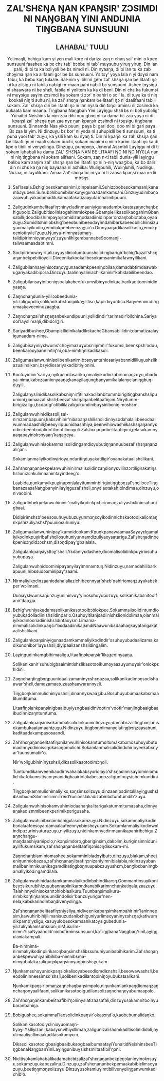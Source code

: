 <h1 align='center'>ZAL'SHƐŊA ŊAN KPAŊSIR' ZƆSIMDI NI NAŊGBAŊ YINI ANDUNIA TIŊGBANA SUNSUUNI</h1>
<h2 align='center'>LAHABAL' TUULI</h2>
<p align='center'>Yɛlimaŋli, bɛhigu kam yi yɛn mali kɔre ni dariza zaŋ n chaŋ sal' mini o kpee sunsuuni faashee ka bɛ chɛ tab' bɔbbu ni tab' muɣsubu yiruŋ yiruŋ. Din lan pahi, di bi tu ka bɔliyoli be bɛ nimdi ni. Din nyaaŋa, di bi lan tu ka zab chɔɣima ŋan ka alifaani gɔr be bɛ sunsuuni. Yɛltɔɣ' yoya lala n yi dɔɣsi nam tɔbu, ka bebu kɔŋ tulaale. Sal-nim yi lihimi ʒem zal' shɛŋa ŋan be litaafi ŋɔ ni ka zilsigu ni fabila nabigi m-maan pahi nabili bɛ sunsuuni. Ashee tɔɣsigu ni shaawara ni be shɛli, fabila ni yolitem ka ka di beni.
Din ni chɛ ka fukumsi ni muɣsigu saɣim zɔsimdi ka sokam ti zɔr' n bahiri o sol' la, di tuya ka ti niŋ kookali niŋ ti suhu ni, ka zal' shɛŋa ŋankam be litaafi ŋɔ ni daalifaani tabili sokam. Zal' shɛŋa din be litaafi ŋɔ ni lan nyɛla din tɔŋdi aminsi ni zɔsimdi ka bukaata kam maana.
Tiŋgbana Naŋgban Yini Laɣiŋgu shɛli bɛ ni bɔli yubɔlig' Yunaitid Neishins la nim zaa dihi nuu gbɔŋ ni ka dama bɛ zaa yuya ni di kpaŋsi zal' shɛŋa ŋan zaa nyɛ ŋan kpaŋsir zɔsimdi ni tɔɣsigu tiŋgbana sunsuuni. Binnamda Naa yiko puuni, paɣa bi gari doo, doo mi bi gari paɣa. Bɛ zaa la yim. Ni dinzuɣu bɛ bɔr' ni yɛda ni suhupiɛlli be ti sunsuuni, ka ti puha yooi tab' zuɣu, ka yɛlli kam ku nyaŋ ti. Din ni kpaŋsi ka zal' shɛŋa ŋan be litaafi ŋɔ ni maali sokam buchi, sokam maaimi o nii n karim litaafi ŋɔ ka di kpe o tibili ni venyɛlinga.
Dinzugu, pumpɔŋɔ,
Jɛneral Asɛmbli Laɣiŋgu ni di
ti sokam lahabali ka dama
ZAL' SHƐŊA ŊAN BE LITAAFI ŊƆ NI ŊƆ NYƐLA
ŋan ni niŋ tiŋgbana ni sokam alifaani. Sokam, zaŋ n-ti tabli dunia-yili laɣiŋgu balibu kam zaŋim zal' shɛŋa ŋan be litaafi ŋɔ ni n-niŋ waaʒibu, ka bɔ daliri din ni chɛ ka ŋa niŋ bayaana ni achiika: Wuliŋpuhili, Wuliŋluhili, Nudirigu, Nuzaa, ni luɣulikam. Amaa Zal' shɛŋa bɛ ni yu ni ti zaasa kpaŋsi maa n-dii mbɔŋɔ.</p>
<ol>
  <li>
    <p>Sal'lasala.Bɛhig'besokamsanimi,dinpalaamii.Suhizɔbobesokamsani;kanambɔɣubeni.Suhubɔhibomibilankɔŋyigunaadamkamsani.Dinzuɣudimbɔŋɔzaawuhiyakadamaditukamaatakatizaayutab'halinitipuuni.</p>
  </li>
  <li>
    <p>Zaligudinkambelitaafiŋɔninyɛladinmaaniyigunaadambukaatazaŋnchaŋbɛhigupolo.Zaligubitisolinisogahimmiokpee.GbampiellikasolikaogahimGbansabilli;doodibiɛhimpaɣa;somidizaŋodaadiinidinpar'onzaŋbɔbiotaba,oyaazuɣu.Somiditɛhiniobɛhig'beeobunibeeodɔɣimdahibarkabeeobilichiinsizuɣuomaliyikodinʒemdiokpeebeenzaɣsir'o.Dinnyaaŋadikasolikasoʒemokpeeniotiŋviɛl'zuɣu.Ŋunya-nimnyasumaŋ-talidipirimnioyanyaɣs'zuɣunlihiʒembannabeSoomanji-taliwaamaadabtimni.</p>
  </li>
  <li>
    <p>Sodipirimowɔɣiritalizuɣuyɛliniotumtuunshɛlidingbarigir'bɛhig'kazal'shɛŋaŋanbekpebitioyɛlli.Diveenikakookalibesokamsanimikafawɔɣilikani.</p>
  </li>
  <li>
    <p>Zaligubilannsaɣinisozaŋoygunaadamkpeeniŋobilaa;damadabtimdaawabugariyakadibipɔra.Dinzuɣu,taalinnyɛliniachiikaninir'kɔhidabilibeendao.</p>
  </li>
  <li>
    <p>Zaligubilansaɣinibɛniŋsoalakabeefukumsibiɛɣudinkaalbarikaditooninidinyaaŋa.</p>
  </li>
  <li>
    <p>Zaŋnchaŋdunia-yililɔɔbeedunia-yilizaligupolo,solikanikabɛtooipiikaɣilitiso,kapiidɔɣuntiso.Baŋveeninudirigumaakaveeninuzaagba.</p>
  </li>
  <li>
    <p>Zaŋnchaŋzal'shɛŋaŋanbekundipuuni,yɛllidindir'tarimadir'bilchina.Sariyadol'layɛlimaŋli,dibidoliʒiri.</p>
  </li>
  <li>
    <p>Sariyadibushee,GbampiɛllidinikaladikɔkachɛGbansabillidini;damatizaalayigunaadam-nima.</p>
  </li>
  <li>
    <p>Zaligubisaɣiniyɛlwums'chɔɣimazuɣubɛniŋimnir'fukumsi,beenkpɛh'oduu,beenkarooyaannimtiŋ'ni,oba-nimtiŋnikadikasoli.</p>
  </li>
  <li>
    <p>Zaligumaalanwuhinisolibenikanirnibɔsoyantahiosariyabɛnnidililuɣushɛlikazualinsikani,bɛyidiosariyakadibitiɣionini.</p>
  </li>
  <li>
    <p>Kootuyidinir'sariya,nyikpɛholasarika,omaliyikodinzabiriomaŋzuɣu,nbɔrlɔya-nima,kabɛzaanionyaaŋa;kanaɣilaŋungbanyamikalalanyɛlaniŋgbuŋ-duɣili.</p>
    <p>Zaligulanyɛlinidikasolikabɛniŋnirfitiinakadilanbitummbirigitiŋgbanshɛlipuunioniʒiamaazal'shɛli;beezal'shɛŋaŋanbelitaafiŋɔni.Niryitumm-birigizaligu,bɛdarigi'otibililazaligukundinibuɣsinibɛniŋimoshɛm.</p>
  </li>
  <li>
    <p>Zaligulanwuhinidikasoli,sal-nimzambapuuni,kabɛvihinir'nibɛbaŋashilishɛlidinnyɛodahalali;beeodaaliwummadaashili;beeoyilipuunidaashhiya;beenvihiowashiikashɛŋaŋannyɛodini;beenbɔdalirinfilimnfilimoyoli.Zalshɛŋaŋanbelitaafiŋɔniʒelasokamnyaaŋapayinokɔnyaaŋ'kaŋaʒeya.</p>
  </li>
  <li>
    <p>Zaligulanwuhinisokammalisolidingamdioyubutiŋŋannuubezal'shɛŋaŋanzaliŋɔni.</p>
    <p>Sokamlanmaliyikodinyirioya,nduritiŋduyakatiligir'oyanakataalishɛlikani.</p>
  </li>
  <li>
    <p>Zal'shɛŋaŋanbekpelanwuhininirmalisolidinzaŋdionyɛvilinzɔrtiligirakatiŋshɛlionizɔnkulimaanimtaɣindeeg'o.</p>
    <p>Laabida,ŋunkamyikpuɣinapɔŋlalayitumminbirigiotiŋgbɔŋzal'shɛlibeeTiŋgbanazaasaNaŋgbanyinilaɣiŋguzal'shɛli,onyɛlaotakahibindimaa,dinzuɣu,onivaobini.</p>
  </li>
  <li>
    <p>Zaligudinbekpelanwuhininir'maliyikodinkpɛhiriomaŋzuliyashɛliniosuhunigbaai.</p>
    <p>Didipirimshɛb'beesosuhuyubuzuɣunmɔŋsoyikodinnichɛkaotooikaliomaŋnkpɛhizuliyashɛl'puuniosuhuniyu.</p>
  </li>
  <li>
    <p>Zaligumaalanwuhinipaɣ'kamnidookam:KpuŋkpanawaamaaSaɣayɛlgamaliyikodinkpuɣiribal'shɛliosuhuniyunnamdizuliyaoyaatariga.Zal'shɛŋadinbekpenisɔŋdidɔɔshɛm,disɔŋdipaɣ'gbalalala.</p>
    <p>Zaligulankpaŋsiyɛltɔɣ'shɛli.Yɛdaniyɛdashee,doomalisolidinkpuɣiriosuhuyubupaɣa.</p>
    <p>Zaligulanwuhnidoominipaɣanyilaɣimnnamtuŋ.Nidinzuɣu,namadahilibarkapuuni,nibɛsudɔɔminipaɣ'zaami.</p>
  </li>
  <li>
    <p>Nirmaliyikodinzaaniodahalaliazichibeennyar'shɛb'pahiriomaŋzuɣukabɛkper'wɔlimani.</p>
    <p>Duniayɛlwumsaŋunzuɣunininvuɣ'yinosuhuyubuzuɣu,solikanikabɛnitooifanir'daaʒia.</p>
  </li>
  <li>
    <p>Bɛhig'wuhiyakadamasolikanikasotooibɔbiokpee.Sokammalisolidintumdioyubukadoliadiinishɛlidinpar'o.Osuhuyitilanjɛadiinishɛlionidolimaa,olanmaliyikodinlooriadiinishɛlidintaoyɛm.Limama-nimmalisolidinkpaŋsir'bɛdaadiinikajɛmdiNaawunibɛdaahaŋkayatarigakataalishɛlikani.</p>
  </li>
  <li>
    <p>Zaligulankpaŋsiniyigunaadamkammaliyikodindir'osuhuyubudaalizama,kadikunonibɔr'luɣushɛli,diyipaalizanshɛlidingalim.</p>
  </li>
  <li>
    <p>Laɣiŋgudinkamgbibimaaligu,litaafiŋɔkpaŋsir'likaʒedinyaaŋa.</p>
    <p>Solikanikanir'suhubigbaaimintishɛlikasotooikumoyaazuɣumuɣsir'oniokpɛhidini.</p>
  </li>
  <li>
    <p>Zaŋnchaŋtiŋgbɔŋpuunidaalizamaninyɛshɛŋazaa,solikanikadimɔŋsodishaawar'shɛli,damazamaatuzaashaawarannyɛli.</p>
    <p>Tiŋgbɔŋkammulichiniyushɛli,dinannyɛwaaʒibu.Bɛsuhuyubumaakabɛmaalitumdituma.</p>
    <p>Litaafiŋɔlankpaŋsinigbaaibuyiyɛngbaaidinvootim'vootir'maŋlingbaaigbaaibudinnizaŋntumtuma.</p>
  </li>
  <li>
    <p>Zaligulankpaŋsinisokammalisolidinkuuniotiŋzuɣu;damabɛzalitiŋgbɔŋlanisokambukaatamaanizuɣu.Nidinzuɣu,tiŋgbɔŋniimanyɛlatiŋgbɔŋzaasabuni,kaditaadakampasosaandi.</p>
  </li>
  <li>
    <p>Zal'shɛŋaŋanbelitaafiŋɔnilanwuhinisokamtumditumakabɔmosuhuyubutumadinnyɛdinnisɔŋokasɔŋomulichi.Sokamlanmalisolidinduhirioyeekabɛnyar'tuunsumatir'o.</p>
    <p>Nir'wɔligubinininyɛshɛli,dikasolikasotooimɔŋoli.</p>
    <p>Tumtumdikamveenikaodir'wahalakabɛyɔriolayɔ'shɛŋadinnisaɣiominiomulichikafukumsitiyɛnŋmanidigbaairiolakabɛsɔŋozaligunibuɣsishɛmkundini.</p>
    <p>Tiŋgbɔŋkammulichimaliyiko,sɔŋsimsolizuɣu,dinzaanibɛdintɔlilaɣiŋgushɛlibɛnibɔɔniSiliminsilininiTreidYuniɔnslakadizabiribɛtumtumdib'zuɣu.</p>
  </li>
  <li>
    <p>Zaligulanwuhinisokamvuhimiodaahaŋkalitarigakatummitumasaha,dinnyaaŋakadiɛmmibeenkperimikpɛrigusaha.</p>
  </li>
  <li>
    <p>Zaligulanwuhinibɛnambɛhigulasokamzuɣu.Nidinzuɣu,sokammaliyikodinbɔrialaafeesoya;damaalaafeennyɛbinshɛɣukam.Sokamlanmaliyikodinwɔlindipuzurinisuturazuɣu,niyilizuɣu,nidinkamnyɛdinmaanikapahiribɛhigu.Zaŋnchaŋgu-maŋdaashiyamipolo,nikɔŋsimdoro,gbariginsim,dakɔlim,kuriginsimniduniayilifukumsikam,zal'shɛŋaŋanbelitaafiŋɔnisɔŋdisokam-mi.</p>
    <p>Zaŋnchaŋbiaminiomashee,sokamminibiadɔɣibutɔ,dinzuɣu,biakam,sheejeniŋunmiobazaa,zal'shɛŋanaŋlitaafiŋɔnizaniyimnibialabia,nidinzuɣubanmalibanimnikuunikagamdikatiŋgbɔŋnuupabɛzuɣushɛm,banʒibɛbanimgbamaliyikodingamdilala.</p>
  </li>
  <li>
    <p>Zaligulanwuhinidaadamkammaliyikodinbɔhindikarɔŋ.Gommantinsuyikonibɛyɔsikurubihizuɣubannapiinikarɔŋ;kanabikarimnchaŋkatiŋala,zaazuɣu.Talahinnyɛlinisokamtɔhiobiasikuru.Tuunbaŋsimsikuru-nimbikɔŋtiŋkampuunidindolisir'banzuɣurigɔr'nen-nela,kabɛkarindinbaŋdivenyɛliŋga.</p>
    <p>Zal'shɛŋaŋanbelitaafiŋɔniyɛliya,nidiveenikabaŋsimkampahirinir'laninneesim,kawuhiribihijilimanisuzudanibɛhiguniyurlimsoyaninyɛshɛŋa;katiwumdikpamb'yɛligu,kasuɣulobesokamsanikatɔɣsigubedunia-yilizuliyakamsunsuuni;niMusulim-nimniYisaNyaanolib'nichɛfirnimsunsuuni,kaTiŋgbanaNaŋgbaŋYiniLaɣiŋgulaniakampali.</p>
    <p>Ba-nimnima-nimmaliyikodinpiirikarɔŋbaŋsimshɛlibɛsuhuniyunibɛbihikarim.Zal'shɛŋaŋanbekpewuhiyanibihiba-nimnibɛma-nimyubulakazaliguŋɔkpaŋsinnyaŋbinshɛɣukam.</p>
  </li>
  <li>
    <p>Ŋunkamsuhuyuniokpaŋsiokalisoyabeeodiɛmdiɛnshɛli,beeowawashɛli,beeodolininneesimso'shɛli,solibenikadilantooiniŋoyubukataalikani.</p>
    <p>Ŋunkamkpaŋsir'omaŋzaŋnchaŋbaŋsimpolo,niŋunkamlankpaŋdiomaŋzaŋnchaŋonyaalifaani,solikanikasotooigudilansolizaŋnchaŋoyubumaapolo.</p>
  </li>
  <li>
    <p>Zal'shɛŋaŋankambelitaafibil'ŋɔninyɛlatizaasafali,dinzuɣusokamnitooinyubaranbahiŋa.</p>
  </li>
  <li>
    <p>Bɔbigushee,sokammal'laosolidinkpaŋsir'okasɔŋd'o,kaobebumalidaŋko.</p>
    <p>Solikanikasotooiyɛlinioyuomaŋn-tiyaɣi.Yɛlliyizani,kabɛyɛnvihiyɛllimaa,zaligunizalishɛmkaditisolinididoli,nyulimaaliyɛllimaakaditasokamyɛm.</p>
    <p>DikasolikasotooigbaaigbaaibukaogbaaibumaataɣiYunaitidNeishinsbeeTiŋgbanaNaŋgbanYiniLaɣiŋgunibuɣsishɛmlitaafibil'ŋɔni.</p>
  </li>
  <li>
    <p>Niditisokamlahabalikadamabɛbizalizal'shɛŋaŋanbekpeŋɔlaninyinokɔsuɣu,sokamzuɣukabɛzaliŋa.Dinzuɣu,zal'shɛŋaŋanbekpemaakabibiɛlimsoyazuɣu,beetiŋŋmɔŋsolizuɣu.Dinzuɣusokamluɣimtibilivenyɛliŋganwumkadichib'o.</p>
  </li>
</ol>